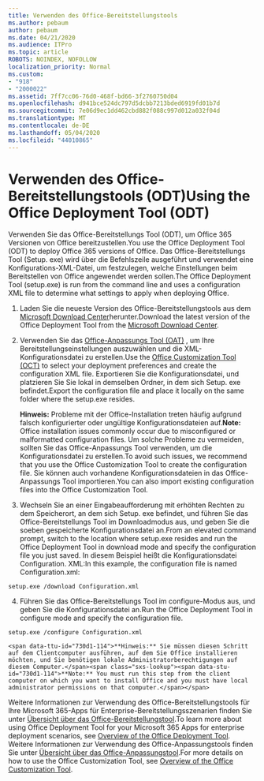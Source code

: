 ```yaml
---
title: Verwenden des Office-Bereitstellungstools
ms.author: pebaum
author: pebaum
ms.date: 04/21/2020
ms.audience: ITPro
ms.topic: article
ROBOTS: NOINDEX, NOFOLLOW
localization_priority: Normal
ms.custom:
- "918"
- "2000022"
ms.assetid: 7ff7cc06-76d0-468f-bd66-3f2760750d04
ms.openlocfilehash: d941bce524dc797d5dcbb7213bded6919fd01b7d
ms.sourcegitcommit: 7e06d9ec1dd462cbd882f088c997d012a032f04d
ms.translationtype: MT
ms.contentlocale: de-DE
ms.lasthandoff: 05/04/2020
ms.locfileid: "44010865"
---
```

# <a name="using-the-office-deployment-tool-odt"></a><span data-ttu-id="730d1-102">Verwenden des Office-Bereitstellungstools (ODT)</span><span class="sxs-lookup"><span data-stu-id="730d1-102">Using the Office Deployment Tool (ODT)</span></span>

<span data-ttu-id="730d1-103">Verwenden Sie das Office-Bereitstellungs Tool (ODT), um Office 365 Versionen von Office bereitzustellen.</span><span class="sxs-lookup"><span data-stu-id="730d1-103">You use the Office Deployment Tool (ODT) to deploy Office 365 versions of Office.</span></span> <span data-ttu-id="730d1-104">Das Office-Bereitstellungs Tool (Setup. exe) wird über die Befehlszeile ausgeführt und verwendet eine Konfigurations-XML-Datei, um festzulegen, welche Einstellungen beim Bereitstellen von Office angewendet werden sollen.</span><span class="sxs-lookup"><span data-stu-id="730d1-104">The Office Deployment Tool (setup.exe) is run from the command line and uses a configuration XML file to determine what settings to apply when deploying Office.</span></span>
  
1. <span data-ttu-id="730d1-105">Laden Sie die neueste Version des Office-Bereitstellungstools aus dem [Microsoft Download Center](https://go.microsoft.com/fwlink/p/?LinkID=626065)herunter.</span><span class="sxs-lookup"><span data-stu-id="730d1-105">Download the latest version of the Office Deployment Tool from the [Microsoft Download Center](https://go.microsoft.com/fwlink/p/?LinkID=626065).</span></span>

2. <span data-ttu-id="730d1-106">Verwenden Sie das [Office-Anpassungs Tool (OAT)](https://config.office.com) , um Ihre Bereitstellungseinstellungen auszuwählen und die XML-Konfigurationsdatei zu erstellen.</span><span class="sxs-lookup"><span data-stu-id="730d1-106">Use the [Office Customization Tool (OCT)](https://config.office.com) to select your deployment preferences and create the configuration XML file.</span></span> <span data-ttu-id="730d1-107">Exportieren Sie die Konfigurationsdatei, und platzieren Sie Sie lokal in demselben Ordner, in dem sich Setup. exe befindet.</span><span class="sxs-lookup"><span data-stu-id="730d1-107">Export the configuration file and place it locally on the same folder where the setup.exe resides.</span></span>

    <span data-ttu-id="730d1-108">**Hinweis:** Probleme mit der Office-Installation treten häufig aufgrund falsch konfigurierter oder ungültige Konfigurationsdateien auf.</span><span class="sxs-lookup"><span data-stu-id="730d1-108">**Note:** Office installation issues commonly occur due to misconfigured or malformatted configuration files.</span></span> <span data-ttu-id="730d1-109">Um solche Probleme zu vermeiden, sollten Sie das Office-Anpassungs Tool verwenden, um die Konfigurationsdatei zu erstellen.</span><span class="sxs-lookup"><span data-stu-id="730d1-109">To avoid such issues, we recommend that you use the Office Customization Tool to create the configuration file.</span></span> <span data-ttu-id="730d1-110">Sie können auch vorhandene Konfigurationsdateien in das Office-Anpassungs Tool importieren.</span><span class="sxs-lookup"><span data-stu-id="730d1-110">You can also import existing configuration files into the Office Customization Tool.</span></span>

3. <span data-ttu-id="730d1-111">Wechseln Sie an einer Eingabeaufforderung mit erhöhten Rechten zu dem Speicherort, an dem sich Setup. exe befindet, und führen Sie das Office-Bereitstellungs Tool im Downloadmodus aus, und geben Sie die soeben gespeicherte Konfigurationsdatei an.</span><span class="sxs-lookup"><span data-stu-id="730d1-111">From an elevated command prompt, switch to the location where setup.exe resides and run the Office Deployment Tool in download mode and specify the configuration file you just saved.</span></span> <span data-ttu-id="730d1-112">In diesem Beispiel heißt die Konfigurationsdatei Configuration. XML:</span><span class="sxs-lookup"><span data-stu-id="730d1-112">In this example, the configuration file is named Configuration.xml:</span></span>
    
  ```
  setup.exe /download Configuration.xml  
  ```

4. <span data-ttu-id="730d1-113">Führen Sie das Office-Bereitstellungs Tool im configure-Modus aus, und geben Sie die Konfigurationsdatei an.</span><span class="sxs-lookup"><span data-stu-id="730d1-113">Run the Office Deployment Tool in configure mode and specify the configuration file.</span></span>
    
  ```
  setup.exe /configure Configuration.xml
  ```

    <span data-ttu-id="730d1-114">**Hinweis:** Sie müssen diesen Schritt auf dem Clientcomputer ausführen, auf dem Sie Office installieren möchten, und Sie benötigen lokale Administratorberechtigungen auf diesem Computer.</span><span class="sxs-lookup"><span data-stu-id="730d1-114">**Note:** You must run this step from the client computer on which you want to install Office and you must have local administrator permissions on that computer.</span></span>

<span data-ttu-id="730d1-115">Weitere Informationen zur Verwendung des Office-Bereitstellungstools für Ihre Microsoft 365-Apps für Enterprise-Bereitstellungsszenarien finden Sie unter [Übersicht über das Office-Bereitstellungstool](https://docs.microsoft.com/deployoffice/overview-office-deployment-tool).</span><span class="sxs-lookup"><span data-stu-id="730d1-115">To learn more about using Office Deployment Tool for your Microsoft 365 Apps for enterprise deployment scenarios, see [Overview of the Office Deployment Tool](https://docs.microsoft.com/deployoffice/overview-office-deployment-tool).</span></span> <span data-ttu-id="730d1-116">Weitere Informationen zur Verwendung des Office-Anpassungstools finden Sie unter [Übersicht über das Office-Anpassungstool](https://docs.microsoft.com/DeployOffice/overview-of-the-office-customization-tool-for-click-to-run).</span><span class="sxs-lookup"><span data-stu-id="730d1-116">For more details on how to use the Office Customization Tool, see [Overview of the Office Customization Tool](https://docs.microsoft.com/DeployOffice/overview-of-the-office-customization-tool-for-click-to-run).</span></span>
